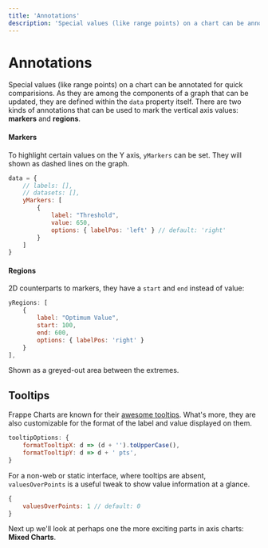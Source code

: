 ```yaml
---
title: 'Annotations'
description: 'Special values (like range points) on a chart can be annotated for quick comparisions.'
---
```


# Annotations
Special values (like range points) on a chart can be annotated for quick comparisions. As they are among the components of a graph that can be updated, they are defined within the `data` property itself. There are two kinds of annotations that can be used to mark the vertical axis values: **markers** and **regions**.

#### Markers

To highlight certain values on the Y axis, `yMarkers` can be set. They will shown as dashed lines on the graph.

```js
data = {
	// labels: [],
	// datasets: [],
	yMarkers: [
		{
			label: "Threshold",
			value: 650,
			options: { labelPos: 'left' } // default: 'right'
		}
	]
}
```
<project-demo data="ymarkers"
	v-bind:config="{
		type: 'line',
		height: 180,
		colors: ['#8F00FF'],
		axisOptions: {
			yAxisMode: 'tick'
		},
	}">
</project-demo>

#### Regions

2D counterparts to markers, they have a `start` and `end` instead of value:

```js
yRegions: [
	{
		label: "Optimum Value",
		start: 100,
		end: 600,
		options: { labelPos: 'right' }
	}
],
```
Shown as a greyed-out area between the extremes.
<project-demo data="yregions"
	v-bind:config="{
		type: 'line',
		height: 180,
		colors: ['#8F00FF'],
		axisOptions: {
			yAxisMode: 'tick'
		},
	}">
</project-demo>

## Tooltips

Frappe Charts are known for their [awesome tooltips](https://twitter.com/Elijah_Meeks/status/934338534143488000). What's more, they are also customizable for the format of the label and value displayed on them.

```js
tooltipOptions: {
	formatTooltipX: d => (d + '').toUpperCase(),
	formatTooltipY: d => d + ' pts',
}
```

<project-demo data="0"
	v-bind:config="{
		type: 'line',
		height: 150,
		colors: ['violet'],
		axisOptions: {
			yAxisMode: 'tick'
		},
		tooltipOptions: {
			formatTooltipX: d => (d + '').toUpperCase(),
			formatTooltipY: d => d + ' pts',
		}
	}">
</project-demo>

For a non-web or static interface, where tooltips are absent, `valuesOverPoints` is a useful tweak to show value information at a glance.

```js
{
	valuesOverPoints: 1 // default: 0
}
```
<project-demo data="1" v-bind:config="{
        type: 'line',
        height: 200,
        colors:['#8F00FF', '#FF00FF'],
		valuesOverPoints: 1
    }"
    v-bind:options="[
        {
            name: 'type',
            path: ['type'],
            type: 'String',
            states: { 'Bar': 'bar', 'Line': 'line' },
            activeState: 'Bar'
        }
    ]">
</project-demo>

Next up we'll look at perhaps one the more exciting parts in axis charts: **Mixed Charts**.
